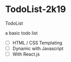 # TodoList-2k19
TodoList


a basic todo list
- [ ] HTML / CSS Templating
- [ ] Dynamic with Javascript
- [ ] With React.js 
